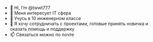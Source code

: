 - 👋 Hi, I’m @twwt777
- 👀 Меня интересует IT сфера
- 🌱 Учусь в 10 инженерном классе
- 💞️ Я хочу сотрудничать с проектами, готовые принять новичка и оказать помощь и поддержку
- 📫 Связаться можно по почте

<!---
twwt777/twwt777 is a ✨ special ✨ repository because its `README.md` (this file) appears on your GitHub profile.
You can click the Preview link to take a look at your changes.
--->
